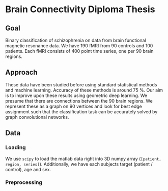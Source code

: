# Brain Connectivity Diploma Thesis

## Goal

Binary classification of schizophrenia on data from brain functional magnetic
resonance data. We have 190 fMRI from 90 controls and 100 patients. Each fMRI
consists of 400 point time series, one per 90 brain regions.

## Approach

These data have been studied before using standard statistical methods and
machine learning. Accuracy of these methods is around 75 %. Our aim is to
improve upon these results using geometric deep learning. We presume that there
are connections between the 90 brain regions. We represent these as a graph on
90 vertices and look for best edge assignment such that the classification task
can be accurately solved by graph convolutional networks.

## Data

### Loading

We use `scipy` to load the matlab data right into 3D numpy array (`[patient, region, series]`). Additionally, we have each subjects target (patient / control), age and sex.

### Preprocessing
